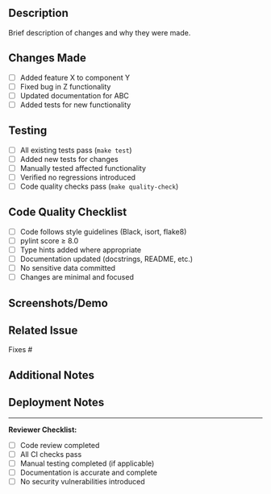## Description
Brief description of changes and why they were made.

## Changes Made
- [ ] Added feature X to component Y
- [ ] Fixed bug in Z functionality  
- [ ] Updated documentation for ABC
- [ ] Added tests for new functionality

## Testing
- [ ] All existing tests pass (`make test`)
- [ ] Added new tests for changes
- [ ] Manually tested affected functionality
- [ ] Verified no regressions introduced
- [ ] Code quality checks pass (`make quality-check`)

## Code Quality Checklist
- [ ] Code follows style guidelines (Black, isort, flake8)
- [ ] pylint score ≥ 8.0
- [ ] Type hints added where appropriate
- [ ] Documentation updated (docstrings, README, etc.)
- [ ] No sensitive data committed
- [ ] Changes are minimal and focused

## Screenshots/Demo
<!-- Include screenshots for UI changes or demo output for CLI changes -->

## Related Issue
Fixes #

## Additional Notes
<!-- Any additional context, considerations, or follow-up items -->

## Deployment Notes
<!-- Any special deployment considerations or migration steps -->

---

**Reviewer Checklist:**
- [ ] Code review completed
- [ ] All CI checks pass
- [ ] Manual testing completed (if applicable)
- [ ] Documentation is accurate and complete
- [ ] No security vulnerabilities introduced